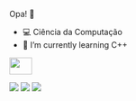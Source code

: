 Opa! 👋

- 💻 Ciência da Computação
- 🤔 I’m currently learning C++
<img  height="30" width="40" src="https://cdn.jsdelivr.net/gh/devicons/devicon@latest/icons/cplusplus/cplusplus-plain.svg" />

<a href="https://www.instagram.com/gabrieelgobbi" target="_blank"><img src="https://img.shields.io/badge/-Instagram-%23E4405F?style=for-the-badge&logo=instagram&logoColor=white" target="_blank"></a>
<a href="https://www.linkedin.com/in/gabriel-gobbi-7171a1306/" target="_blank"><img src="https://img.shields.io/badge/-LinkedIn-%230077B5?style=for-the-badge&logo=linkedin&logoColor=white" target="_blank"></a> 
<a href = "https://mail.google.com/mail/u/0/?tab=rm&ogbl#inbox"><img src="https://img.shields.io/badge/-Gmail-%23333?style=for-the-badge&logo=gmail&logoColor=white" target="_blank"></a>
 


  


